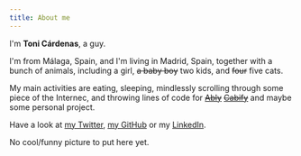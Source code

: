```yaml
---
title: About me
---
```


I'm <strong>Toni Cárdenas</strong>, a guy.

I'm from Málaga, Spain, and I'm living in Madrid, Spain, together with a bunch of animals, including a girl, <strike>a baby boy</strike> two kids, and <strike>four</strike> five cats.

My main activities are eating, sleeping, mindlessly scrolling through some piece of the Internec, and throwing lines of code for <strike>[Ably](https://ably.io)</strike> <strike>[Cabify](https://twitter.com/CabifyDev)</strike> and maybe some personal project.

Have a look at [my Twitter](https://twitter.com/tcardev), [my GitHub](https://github.com/tcard) or my [LinkedIn](https://linkedin.com/in/tcardenasv).

No cool/funny picture to put here yet.
